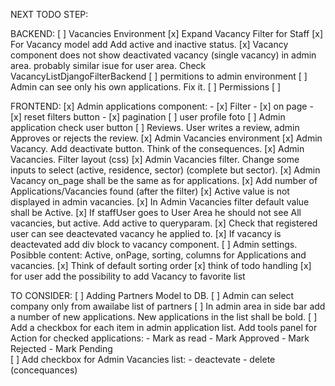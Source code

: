 NEXT TODO STEP:




BACKEND:
    [ ] Vacancies Environment
        [x] Expand Vacancy Filter for Staff
        [x] For Vacancy model add Add active and inactive status.
        [x] Vacancy component does not show deactivated vacancy (single vacancy) in admin area.
            probably similar isue for user area. Check VacancyListDjangoFilterBackend
    [ ] permitions to admin environment
    [ ] Admin can see only his own applications. Fix it.
    [ ] Permissions
        [ ]

    
    
    

FRONTEND:
    [x] Admin applications component:
        - [x]  Filter 
        - [x]  on page 
        - [x]  reset filters button 
        - [x]  pagination 
    [ ] user profile foto
    [ ] Admin application check user button
    [ ] Reviews. User writes a review, admin Approves or rejects the review.
    [x] Admin Vacancies environment
        [x] Admin Vacancy. Add deactivate button. Think of the consequences.
        [x] Admin Vacancies. Filter layout (css) 
        [x] Admin Vacancies filter. Change some inputs to select (active, residence, sector) (complete but sector).
        [x] Admin Vacancy on_page shall be the same as for applications. 
        [x] Add number of Applications/Vacancies found (after the filter) 
        [x] Active value is not displayed in admin vacancies. 
        [x] In Admin Vacancies filter default value shall be Active. 
        [x] If staffUser goes to User Area he should not see All vacancies, but active. Add active to queryparam. 
        [x] Check that registered user can see deactevated vacancy he applied to. 
        [x] If vacancy is deactevated add div block to vacancy component. 
    [ ] Admin settings. Posibble content: Active, onPage, sorting, columns for Applications and vacancies.
    [x] Think of default sorting order
    [x] think of todo handling
    [x] for user add the possibility to add Vacancy to favorite list
    
    
    
TO CONSIDER:
    [ ] Adding Partners Model to DB.
        [ ] Admin can select company only from awailabe list of partners
    [ ] In admin area in side bar add a number of new applications. New applications in the list shall be bold.
    [ ] Add a checkbox for each item in admin application list. Add tools panel for Action for checked applications:
        - Mark as read
        - Mark Approved
        - Mark Rejected
        - Mark Pending    
    [ ] Add checkbox for Admin Vacancies list:
        - deactevate
        - delete (concequances)
        




















